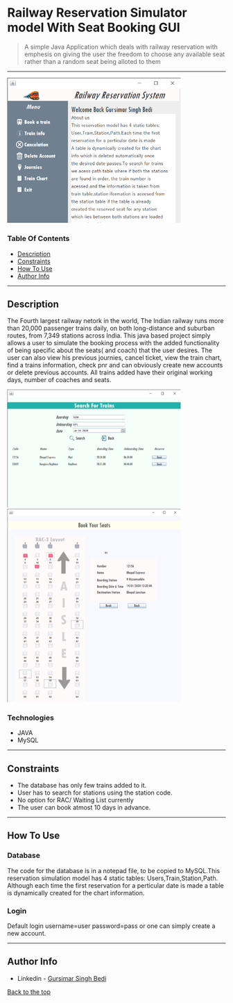 # Railway Reservation Simulator model With Seat Booking GUI
> A simple Java Application which deals with railway reservation with emphesis on giving the user the freedom to choose any available seat rather than a random seat being alloted to them
---

<img src="images/pro.png" width=400>

### Table Of Contents
- [Description](#description)
- [Constraints](#constraints)
- [How To Use](#how-to-use)
- [Author Info](#author-info)

---

## Description

The Fourth largest railway netork in the world, The Indian railway runs more than 20,000 passenger trains daily, on both long-distance and suburban routes, from 7,349 stations across India. This java based project simply allows a user to simulate the booking process with the added functionality of being specific about the seats( and coach) that the user desires. The user can also view his previous journies, cancel ticket, view the train chart, find a trains information, check pnr and can obviously create new accounts or delete previous accounts. All trains added have their original working days, number of coaches and seats.

<img src="images/findtrain.png" width=400>

<img src="images/gui.png" width=400>

### Technologies

- JAVA
- MySQL

---

## Constraints
- The database has only few trains added to it.
- User has to search for stations using the station code. 
- No option for RAC/ Waiting List currently
- The user can book atmost 10 days in advance.

---

## How To Use
 ### Database
 The code for the database is in a notepad file, to be copied to MySQL.This reservation simulation model has 4 static tables: Users,Train,Station,Path. Although each time the first reservation for a perticular date is made a table is dynamically created for the chart information.
 ### Login
 Default login username=user password=pass or one can simply create a new account.

---

## Author Info
- Linkedin - [Gursimar Singh Bedi](https://www.linkedin.com/in/gursimar-singh-bedi-31439a170)

[Back to the top](#railway-reservation-simulator-model-with-seat-booking-gui)
